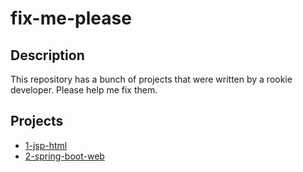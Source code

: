 # fix-me-please

## Description

This repository has a bunch of projects that were written by a rookie developer. Please help me fix them.

## Projects

-   [1-jsp-html](./1-jsp-html/)
-   [2-spring-boot-web](./2-spring-boot-web/)
